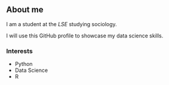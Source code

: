 ## About me

I am a student at the _LSE_ studying sociology.

I will use this GitHub profile to showcase my data science skills.

### Interests

- Python 
- Data Science
- R
